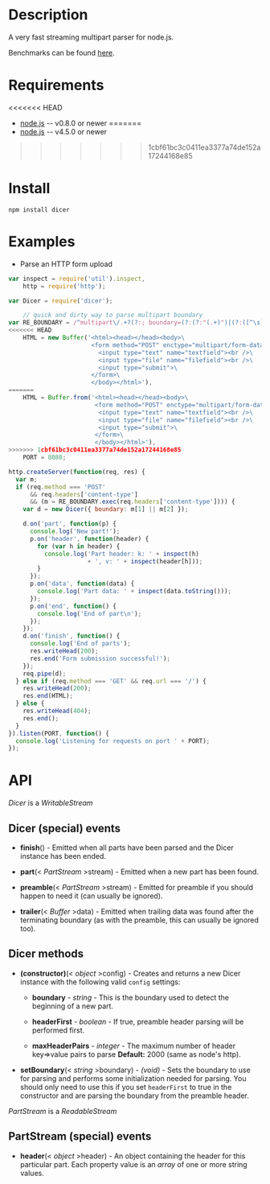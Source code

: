 
Description
===========

A very fast streaming multipart parser for node.js.

Benchmarks can be found [here](https://github.com/mscdex/dicer/wiki/Benchmarks).


Requirements
============

<<<<<<< HEAD
* [node.js](http://nodejs.org/) -- v0.8.0 or newer
=======
* [node.js](http://nodejs.org/) -- v4.5.0 or newer
>>>>>>> 1cbf61bc3c0411ea3377a74de152a17244168e85


Install
============

    npm install dicer


Examples
========

* Parse an HTTP form upload

```javascript
var inspect = require('util').inspect,
    http = require('http');

var Dicer = require('dicer');

    // quick and dirty way to parse multipart boundary
var RE_BOUNDARY = /^multipart\/.+?(?:; boundary=(?:(?:"(.+)")|(?:([^\s]+))))$/i,
<<<<<<< HEAD
    HTML = new Buffer('<html><head></head><body>\
                       <form method="POST" enctype="multipart/form-data">\
                         <input type="text" name="textfield"><br />\
                         <input type="file" name="filefield"><br />\
                         <input type="submit">\
                       </form>\
                       </body></html>'),
=======
    HTML = Buffer.from('<html><head></head><body>\
                        <form method="POST" enctype="multipart/form-data">\
                         <input type="text" name="textfield"><br />\
                         <input type="file" name="filefield"><br />\
                         <input type="submit">\
                        </form>\
                        </body></html>'),
>>>>>>> 1cbf61bc3c0411ea3377a74de152a17244168e85
    PORT = 8080;

http.createServer(function(req, res) {
  var m;
  if (req.method === 'POST'
      && req.headers['content-type']
      && (m = RE_BOUNDARY.exec(req.headers['content-type']))) {
    var d = new Dicer({ boundary: m[1] || m[2] });

    d.on('part', function(p) {
      console.log('New part!');
      p.on('header', function(header) {
        for (var h in header) {
          console.log('Part header: k: ' + inspect(h)
                      + ', v: ' + inspect(header[h]));
        }
      });
      p.on('data', function(data) {
        console.log('Part data: ' + inspect(data.toString()));
      });
      p.on('end', function() {
        console.log('End of part\n');
      });
    });
    d.on('finish', function() {
      console.log('End of parts');
      res.writeHead(200);
      res.end('Form submission successful!');
    });
    req.pipe(d);
  } else if (req.method === 'GET' && req.url === '/') {
    res.writeHead(200);
    res.end(HTML);
  } else {
    res.writeHead(404);
    res.end();
  }
}).listen(PORT, function() {
  console.log('Listening for requests on port ' + PORT);
});
```


API
===

_Dicer_ is a _WritableStream_

Dicer (special) events
----------------------

* **finish**() - Emitted when all parts have been parsed and the Dicer instance has been ended.

* **part**(< _PartStream_ >stream) - Emitted when a new part has been found.

* **preamble**(< _PartStream_ >stream) - Emitted for preamble if you should happen to need it (can usually be ignored).

* **trailer**(< _Buffer_ >data) - Emitted when trailing data was found after the terminating boundary (as with the preamble, this can usually be ignored too).


Dicer methods
-------------

* **(constructor)**(< _object_ >config) - Creates and returns a new Dicer instance with the following valid `config` settings:

    * **boundary** - _string_ - This is the boundary used to detect the beginning of a new part.

    * **headerFirst** - _boolean_ - If true, preamble header parsing will be performed first.

    * **maxHeaderPairs** - _integer_ - The maximum number of header key=>value pairs to parse **Default:** 2000 (same as node's http).

* **setBoundary**(< _string_ >boundary) - _(void)_ - Sets the boundary to use for parsing and performs some initialization needed for parsing. You should only need to use this if you set `headerFirst` to true in the constructor and are parsing the boundary from the preamble header.



_PartStream_ is a _ReadableStream_

PartStream (special) events
---------------------------

* **header**(< _object_ >header) - An object containing the header for this particular part. Each property value is an _array_ of one or more string values.
